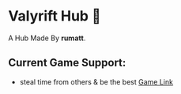 # Valyrift Hub 🌠
A Hub Made By **rumatt**.
## Current Game Support:
- steal time from others & be the best [Game Link](https://www.roblox.com/games/6361937392/steal-time-from-others-be-the-best)
